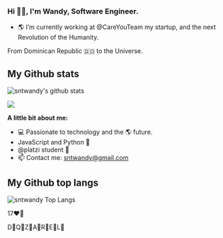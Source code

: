 <h3 align="start">Hi 👋🏼, I'm Wandy, Software Engineer.</h3>

- 🌎 I’m currently working at @CareYouTeam my startup, and the next Revolution of the Humanity.

<p align="start" >From Dominican Republic 🇩🇴 to the Universe.</p>

## My Github stats
![sntwandy's github stats](https://github-readme-stats.vercel.app/api?username=sntwandy&show_icons=true&theme=dark)
<p >
<a href="https://github.com/sntwandy"><img src="https://img.shields.io/github/followers/Robertrm0?label=follow&style=social" /></a>
</p>

**A little bit about me:**

- 💻 Passionate to technology and the 🌎 future.
- JavaScript and Python 🐍
- @platzi student 💚
- 📫 Contact me: sntwandy@gmail.com

## My Github top langs
![sntwandy Top Langs](https://github-readme-stats.vercel.app/api/top-langs/?username=sntwandy&theme=dark&layout=compact)

17❤️🏹

D🐶Q🐶Z🐶A🐶R🐶E🐶L🐶
